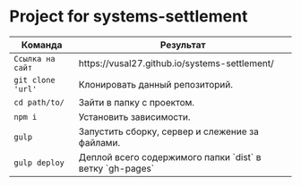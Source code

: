 # Project for systems-settlement

<table>
  <thead>
    <tr>
      <th>Команда</th>
      <th>Результат</th>
    </tr>
  </thead>
  <tbody>
    <tr>
      <td><code>Ссылка на сайт</code></td>
      <td>https://vusal27.github.io/systems-settlement/</td>
    </tr>
    <tr>
      <td><code>git clone 'url'</code></td>
      <td>Клонировать данный репозиторий.</td>
    </tr>
    <tr>
      <td><code>cd path/to/</code></td>
      <td>Зайти в папку с проектом.</td>
    </tr>
    <tr>
      <td><code>npm i</code></td>
      <td>Установить зависимости.</td>
    </tr>
    <tr>
      <td><code>gulp</code></td>
      <td>Запустить сборку, сервер и слежение за файлами.</td>
    </tr>
    <tr>
      <td><code>gulp deploy</code></td>
      <td>Деплой всего содержимого папки `dist` в ветку `gh-pages`</td>
    </tr>
  </tbody>
</table>
